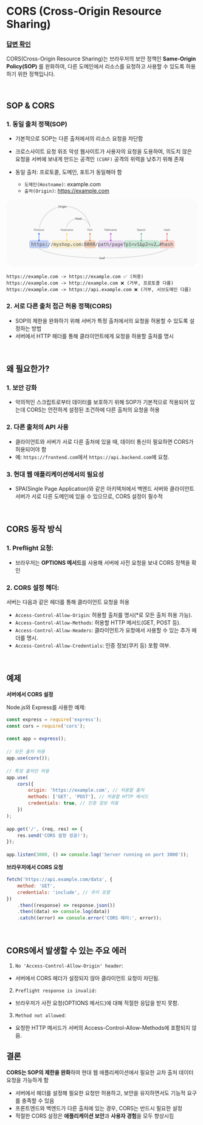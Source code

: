 # CORS (Cross-Origin Resource Sharing)

### [답변 확인](https://www.maeil-mail.kr/question/78)

CORS(Cross-Origin Resource Sharing)는 브라우저의 보안 정책인 **Same-Origin Policy(SOP)** 를 완화하여, 다른 도메인에서 리소스를 요청하고 사용할 수 있도록 허용하기 위한 정책입니다.

<br/>

## SOP & CORS

### 1. **동일 출처 정책(SOP)**

-   기본적으로 SOP는 다른 출처에서의 리소스 요청을 차단함
-   크로스사이트 요청 위조 악성 웹사이트가 사용자의 요청을 도용하여, 의도치 않은 요청을 서버에 보내게 만드는 공격인 `(CSRF)` 공격의 위력을 낮추기 위해 존재
-   동일 출처: 프로토콜, 도메인, 포트가 동일해야 함

    -   `도메인(Hostname)`: example.com
    -   `출처(Origin)`: https://example.com

![img](/image/20250116.md/cors-url.png)

```text
https://example.com -> https://example.com ✅ (허용)
https://example.com -> http://example.com ❌ (거부, 프로토콜 다름)
https://example.com -> https://api.example.com ❌ (거부, 서브도메인 다름)

```

### 2. **서로 다른 출처 접근 허용 정책(CORS)**

-   SOP의 제한을 완화하기 위해 서버가 특정 출처에서의 요청을 허용할 수 있도록 설정하는 방법
-   서버에서 HTTP 헤더를 통해 클라이언트에게 요청을 허용할 출처를 명시

<br/>

## 왜 필요한가?

### 1. 보안 강화

-   악의적인 스크립트로부터 데이터를 보호하기 위해 SOP가 기본적으로 적용되어 있는데 CORS는 안전하게 설정된 조건하에 다른 출처의 요청을 허용

### 2. 다른 출처의 API 사용

-   클라이언트와 서버가 서로 다른 출처에 있을 때, 데이터 통신이 필요하면 CORS가 허용되어야 함
-   예: `https://frontend.com`에서 `https://api.backend.com`에 요청.

### 3. 현대 웹 애플리케이션에서의 필요성

-   SPA(Single Page Application)와 같은 아키텍처에서 백엔드 서버와 클라이언트 서버가 서로 다른 도메인에 있을 수 있으므로, CORS 설정이 필수적

<br/>

## CORS 동작 방식

### 1. Preflight 요청:

-   브라우저는 **OPTIONS 메서드**를 사용해 서버에 사전 요청을 보내 CORS 정책을 확인

### 2. CORS 설정 헤더:

서버는 다음과 같은 헤더를 통해 클라이언트 요청을 허용

-   `Access-Control-Allow-Origin`: 허용할 출처를 명시(\*로 모든 출처 허용 가능).
-   `Access-Control-Allow-Methods`: 허용할 HTTP 메서드(GET, POST 등).
-   `Access-Control-Allow-Headers`: 클라이언트가 요청에서 사용할 수 있는 추가 헤더를 명시.
-   `Access-Control-Allow-Credentials`: 인증 정보(쿠키 등) 포함 여부.

<br/>

## 예제

**서버에서 CORS 설정**<br/>

Node.js와 Express를 사용한 예제:

```jsx
const express = require('express');
const cors = require('cors');

const app = express();

// 모든 출처 허용
app.use(cors());

// 특정 출처만 허용
app.use(
    cors({
        origin: 'https://example.com', // 허용할 출처
        methods: ['GET', 'POST'], // 허용할 HTTP 메서드
        credentials: true, // 인증 정보 허용
    })
);

app.get('/', (req, res) => {
    res.send('CORS 설정 성공!');
});

app.listen(3000, () => console.log('Server running on port 3000'));
```

**브라우저에서 CORS 요청**

```jsx
fetch('https://api.example.com/data', {
    method: 'GET',
    credentials: 'include', // 쿠키 포함
})
    .then((response) => response.json())
    .then((data) => console.log(data))
    .catch((error) => console.error('CORS 에러:', error));
```

<br/>

## CORS에서 발생할 수 있는 주요 에러

1. `No 'Access-Control-Allow-Origin' header`:

-   서버에서 CORS 헤더가 설정되지 않아 클라이언트 요청이 차단됨.

2. `Preflight response is invalid:`

-   브라우저가 사전 요청(OPTIONS 메서드)에 대해 적절한 응답을 받지 못함.

3. `Method not allowed`:

-   요청한 HTTP 메서드가 서버의 Access-Control-Allow-Methods에 포함되지 않음.

## 결론

**CORS는 SOP의 제한을 완화**하여 현대 웹 애플리케이션에서 필요한 교차 출처 데이터 요청을 가능하게 함

-   서버에서 헤더를 설정해 필요한 요청만 허용하고, 보안을 유지하면서도 기능적 요구를 충족할 수 있음
-   프론트엔드와 백엔드가 다른 출처에 있는 경우, CORS는 반드시 필요한 설정
-   적절한 CORS 설정은 **애플리케이션 보안**과 **사용자 경험**을 모두 향상시킴
